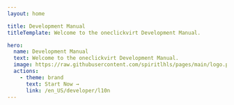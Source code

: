 ```yaml
---
layout: home

title: Development Manual
titleTemplate: Welcome to the oneclickvirt Development Manual.

hero:
  name: Development Manual
  text: Welcome to the oneclickvirt Development Manual.
  image: https://raw.githubusercontent.com/spiritlhls/pages/main/logo.png
  actions:
    - theme: brand
      text: Start Now →
      link: /en_US/developer/l10n
---
```

